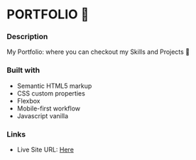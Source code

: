 # PORTFOLIO 🚀

### Description

My Portfolio: where you can checkout my Skills and Projects 💚

### Built with

- Semantic HTML5 markup
- CSS custom properties
- Flexbox
- Mobile-first workflow
- Javascript vanilla


### Links

- Live Site URL: [Here](https://stefansan26.github.io/Portfolio/)

